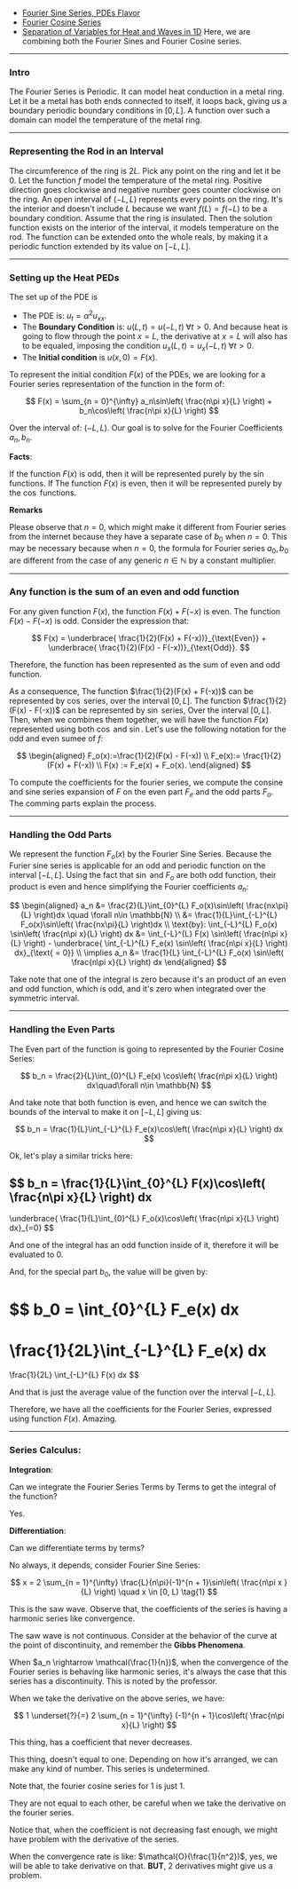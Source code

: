 
- [Fourier Sine Series, PDEs Flavor](Fourier%20Sine%20Series,%20PDEs%20Flavor.md)
- [Fourier Cosine Series](Fourier%20Cosine%20Series.md)
- [Separation of Variables for Heat and Waves in 1D](Separation%20of%20Variables%20for%20Heat%20and%20Waves%20in%201D.md)
Here, we are combining both the Fourier Sines and Fourier Cosine series. 

---
### **Intro**

The Fourier Series is Periodic. 
It can model heat conduction in a metal ring. 
Let it be a metal has both ends connected to itself, it loops back, giving us a boundary periodic boundary conditions in $[0, L]$. 
A function over such a domain can model the temperature of the metal ring. 

---
### **Representing the Rod in an Interval**

The circumference of the ring is $2L$. 
Pick any point on the ring and let it be $0$. 
Let the function $f$ model the temperature of the metal ring. 
Positive direction goes clockwise and negative number goes counter clockwise on the ring. An open interval of $(-L, L)$ represents every points on the ring.
It's the interior and doesn't include $L$ because we want $f(L) = f(-L)$ to be a boundary condition. 
Assume that the ring is insulated. 
Then the solution function exists on the interior of the interval, it models temperature on the rod. 
The function can be extended onto the whole reals, by making it a periodic function extended by its value on $[-L, L]$. 

---
### **Setting up the Heat PEDs**

The set up of the PDE is
* The PDE is: $u_t = \alpha^2 u_{xx}$. 
* The **Boundary Condition** is: $u(L, t) = u(-L, t)\; \forall t > 0$. 
And because heat is going to flow through the point $x = L$, the derivative at $x = L$ will also has to be equaled, imposing the condition $u_x(L, t) = u_x(-L, t) \;\forall t > 0$. 
* The **Initial condition** is $u(x, 0) = F(x)$. 

To represent the initial condition $F(x)$ of the PDEs, we are looking for a Fourier series representation of the function in the form of: 

$$
F(x) = 
\sum_{n = 0}^{\infty}
a_n\sin\left(
    \frac{n\pi x}{L}
\right)
+ 
b_n\cos\left(
    \frac{n\pi x}{L}
\right)
$$

Over the interval of: $(-L, L)$. 
Our goal is to solve for the Fourier Coefficients $a_n, b_n$. 

**Facts**: 

If the function $F(x)$ is odd, then it will be represented purely by the $\sin$ functions. If The function $F(x)$ is even, then it will be represented purely by the $\cos$ functions. 

**Remarks**

Please observe that $n = 0$, which might make it different from Fourier series from the internet because they have a separate case of $b_0$ when $n = 0$. 
This may be necessary because when $n = 0$, the formula for Fourier series $a_0, b_0$ are different from the case of any generic $n\in \mathbb N$ by a constant multiplier. 

---
### **Any function is the sum of an even and odd function**

For any given function $F(x)$, the function $F(x) + F(-x)$ is even. 
The function $F(x) - F(-x)$ is odd. 
Consider the expression that: 

$$
F(x) = 
    \underbrace{
    \frac{1}{2}(F(x) + F(-x))}_{\text{Even}}
     +
    \underbrace{
    \frac{1}{2}(F(x) - F(-x))}_{\text{Odd}}. 
$$

Therefore, the function has been represented as the sum of even and odd function. 


As a consequence, The function $\frac{1}{2}(F(x) + F(-x))$ can be represented by $\cos$ series, over the interval $[0, L]$. The function $\frac{1}{2}(F(x) - F(-x))$ can be represented by $\sin$ series, Over the interval $[0, L]$. Then, when we combines them together, we will have the function $F(x)$ represented using both $\cos$ and $\sin$. Let's use the following notation for the odd and even sumee of $f$: 

$$
\begin{aligned}
    F_o(x):=\frac{1}{2}(F(x) - F(-x)) 
    \\
    F_e(x):= \frac{1}{2}(F(x) + F(-x))
    \\
    F(x) := F_e(x) + F_o(x). 
\end{aligned}
$$

To compute the coefficients for the fourier series, we compute the consine and sine series expansion of $F$ on the even part $F_e$ and the odd parts $F_o$. 
The comming parts explain the process. 

---
### **Handling the Odd Parts**

We represent the function $F_o(x)$ by the Fourier Sine Series. 
Because the Furier sine series is applicable for an odd and periodic function on the interval $[-L, L]$. 
Using the fact that $\sin$ and $F_o$ are both odd function, their product is even and hence simplifying the Fourier coefficients $a_n$: 

$$
\begin{aligned}
    a_n &= 
    \frac{2}{L}\int_{0}^{L} F_o(x)\sin\left(
        \frac{nx\pi}{L}
    \right)dx \quad \forall n\in \mathbb{N}
    \\
    &= 
    \frac{1}{L}\int_{-L}^{L} F_o(x)\sin\left(
        \frac{nx\pi}{L}
    \right)dx 
    \\
    \text{by}: 
    \int_{-L}^{L} 
    F_o(x)
    \sin\left(
        \frac{n\pi x}{L}
    \right)
    dx
    &=
    \int_{-L}^{L} 
    F(x)
    \sin\left(
        \frac{n\pi x}{L}
    \right)
    -
    \underbrace{
    \int_{-L}^{L} 
    F_e(x)
    \sin\left(
        \frac{n\pi x}{L}
    \right)
    dx}_{\text{ = 0}}
    \\
    \implies 
    a_n &= 
    \frac{1}{L}
    \int_{-L}^{L} 
    F_o(x)
    \sin\left(
        \frac{n\pi x}{L}
    \right)
    dx
\end{aligned}
$$




Take note that one of the integral is zero because it's an product of an even and odd function, which is odd, and it's zero when integrated over the symmetric interval. 

---
### **Handling the Even Parts**

The Even part of the function is going to represented by the Fourier Cosine Series: 

$$
b_n = \frac{2}{L}\int_{0}^{L} 
F_e(x) \cos\left(
    \frac{n\pi x}{L}
\right)
dx\quad\forall n\in \mathbb{N}
$$

And take note that both function is even, and hence we can switch the bounds of the interval to make it on $[-L, L]$ giving us: 

$$
b_n = \frac{1}{L}\int_{-L}^{L}
F_e(x)\cos\left(
    \frac{n\pi x}{L}
\right)
dx
$$

Ok, let's play a similar tricks here: 

$$
b_n = 
\frac{1}{L}\int_{0}^{L}
F(x)\cos\left(
    \frac{n\pi x}{L}
\right)
dx
-
\underbrace{
\frac{1}{L}\int_{0}^{L}
F_o(x)\cos\left(
    \frac{n\pi x}{L}
\right)
dx}_{=0}
$$

And one of the integral has an odd function inside of it, therefore it will be evaluated to $0$. 

And, for the special part $b_0$, the value will be given by: 

$$
b_0 = 
\int_{0}^{L} 
F_e(x)
dx
=
\frac{1}{2L}\int_{-L}^{L} 
    F_e(x)
dx
=
\frac{1}{2L}
\int_{-L}^{L} 
    F(x)
dx
$$

And that is just the average value of the function over the interval $[-L, L]$. 

Therefore, we have all the coefficients for the Fourier Series, expressed using function $F(x)$. Amazing. 

---
### **Series Calculus**: 

**Integration**: 

Can we integrate the Fourier Series Terms by Terms to get the integral of the function? 

Yes.

**Differentiation**: 

Can we differentiate terms by terms? 

No always, it depends, consider Fourier Sine Series: 

$$
x = 2
\sum_{n = 1}^{\infty}
\frac{L}{n\pi}(-1)^{n + 1}\sin\left(
    \frac{n\pi x }{L}
\right)
\quad x \in [0, L) \tag{1}
$$

This is the saw wave. Observe that, the coefficients of the series is having a harmonic series like convergence. 

The saw wave is not continuous. Consider at the behavior of the curve at the point of discontinuity, and remember the **Gibbs Phenomena**. 

When $a_n \rightarrow \mathcal(\frac{1}{n})$, when the convergence of the Fourier series is behaving like harmonic series, it's always the case that this series has a discontinuity. This is noted by the professor. 

When we take the derivative on the above series, we have: 

$$
1 \underset{?}{=} 
2 \sum_{n = 1}^{\infty}
(-1)^{n + 1}\cos\left(
    \frac{n\pi x}{L}
\right)
$$

This thing, has a coefficient that never decreases. 

This thing, doesn't equal to one. Depending on how it's arranged, we can make any kind of number. This series is undetermined. 

Note that, the fourier cosine series for $1$ is just 1. 

They are not equal to each other, be careful when we take the derivative on the fourier series. 

Notice that, when the coefficient is not decreasing fast enough, we might have problem with the derivative of the series. 

When the convergence rate is like: $\mathcal{O}(\frac{1}{n^2})$, yes, we will be able to take derivative on that. **BUT**, 2 derivatives might give us a problem. 